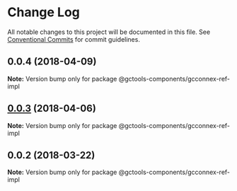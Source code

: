 # Change Log

All notable changes to this project will be documented in this file.
See [Conventional Commits](https://conventionalcommits.org) for commit guidelines.

<a name="0.0.4"></a>
## 0.0.4 (2018-04-09)




**Note:** Version bump only for package @gctools-components/gcconnex-ref-impl

<a name="0.0.3"></a>
## [0.0.3](https://github.com/gctools-outilsgc/gctools-components/compare/@gctools-components/gcconnex-ref-impl@0.0.2...@gctools-components/gcconnex-ref-impl@0.0.3) (2018-04-06)




**Note:** Version bump only for package @gctools-components/gcconnex-ref-impl

<a name="0.0.2"></a>
## 0.0.2 (2018-03-22)




**Note:** Version bump only for package @gctools-components/gcconnex-ref-impl
